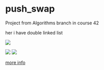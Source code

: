 # push_swap
Project from Algorithms branch in course 42

her i have double linked list

![](https://thumbs.gfycat.com/FlashyNeglectedAnemone-size_restricted.gif)

![](https://thumbs.gfycat.com/ClutteredRaggedAttwatersprairiechicken-size_restricted.gif)
![](https://thumbs.gfycat.com/ColorfulWildAustraliankestrel-size_restricted.gif)


[more info](https://github.com/prippa/push_swap/blob/master/push_swap.en.pdf)
